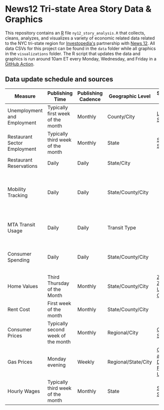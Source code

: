 # News12 Tri-state Area Story Data & Graphics

This repository contains an [R](https://www.r-project.org/) file `ny12_story_analysis.R` that collects, cleans, analyzes, and visualizes a variety of economic related data related to the NYC tri-state region for [Investopedia's](https://www.investopedia.com/) partnership with [News 12](https://www.news12.com/). All data CSVs for this project can be found in the `data` folder while all graphics in the `visualizations` folder. The R script that updates the data and graphics is run around 10am ET every Monday, Wednesday, and Friday in a [GitHub Action](https://docs.github.com/en/actions).

## Data update schedule and sources

| Measure                      | Publishing Time                    | Publishing Cadence | Geographic Level    | Schedule Source                                                                         | Data Source                                                                                                                                                               |
|------------------------------|------------------------------------|--------------------|---------------------|-----------------------------------------------------------------------------------------|---------------------------------------------------------------------------------------------------------------------------------------------------------------------------|
| Unemployment and Employment  | Typically first week of the month  | Monthly            | County/City         | [LAUS Schedule](https://www.bls.gov/lau/news.htm)                                       | [BLS LAUS](https://www.bls.gov/lau/data.htm)                                                                                                                              |
| Restaurant Sector Employment | Typically third week of the month  | Monthly            | State               | [SAE Schedule](https://www.bls.gov/schedule/news_release/laus.htm)                      | [BLS SAE](https://www.bls.gov/sae/data/)                                                                                                                                  |
| Restaurant Reservations      | Daily                              | Daily              | State/City          |                                                                                         | [OpenTable](https://www.opentable.com/state-of-industry)                                                                                                                  |
| Mobility Tracking            | Daily                              | Daily              | State/County/City   |                                                                                         | [Google COVID-19 Community Mobility Reports](https://www.google.com/covid19/mobility/) via [Opportunity Insights](https://github.com/OpportunityInsights/EconomicTracker) |
| MTA Transit Usage            | Daily                              | Daily              | Transit Type        |                                                                                         | [MTA Day-by-day Ridership Numbers](https://new.mta.info/coronavirus/ridership)                                                                                            |
| Consumer Spending            | Daily                              | Daily              | State/County/City   |                                                                                         | [Affinity Solutions](https://www.affinity.solutions/) via [Opportunity Insights](https://github.com/OpportunityInsights/EconomicTracker)                                  |
| Home Values                  | Third Thursday of the Month        | Monthly            | State/County/City   | [Zillow ZHVI User Guide](https://www.zillow.com/research/zhvi-user-guide/)              | [Zillow](https://www.zillow.com/research/data/)                                                                                                                           |
| Rent Cost                    | First week of the month            | Monthly            | State/County/City   |                                                                                         | [Apartment List](https://www.apartmentlist.com/research/category/data-rent-estimates)                                                                                     |
| Consumer Prices              | Typically second week of the month | Monthly            | Regional/City       | [CPI Schedule](https://www.bls.gov/schedule/news_release/cpi.htm)                       | [BLS CPI](https://www.bls.gov/cpi/data.htm)                                                                                                                               |
| Gas Prices                   | Monday evening                     | Weekly             | Regional/State/City | [Gasoline and Diesel Fuel Update](https://www.eia.gov/petroleum/gasdiesel/schedule.php) | [EIA Gasoline and Diesel](https://www.eia.gov/petroleum/gasdiesel/)                                                                                                       |
| Hourly Wages                 | Typically third week of the month  | Monthly            | State               | [SAE Schedule](https://www.bls.gov/schedule/news_release/laus.htm)                      | [BLS SAE](https://www.bls.gov/sae/data/)                                                                                                                                  |